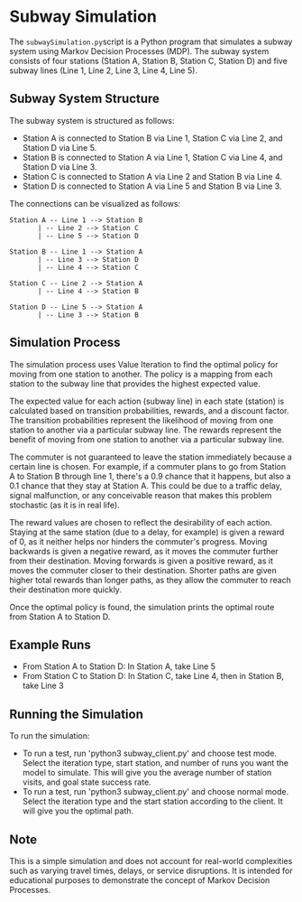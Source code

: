 # Subway Simulation

The `subwaySimulation.py`script is a Python program that simulates a subway system using Markov Decision Processes (MDP). The subway system consists of four stations (Station A, Station B, Station C, Station D) and five subway lines (Line 1, Line 2, Line 3, Line 4, Line 5).

## Subway System Structure

The subway system is structured as follows:

- Station A is connected to Station B via Line 1, Station C via Line 2, and Station D via Line 5.
- Station B is connected to Station A via Line 1, Station C via Line 4, and Station D via Line 3.
- Station C is connected to Station A via Line 2 and Station B via Line 4.
- Station D is connected to Station A via Line 5 and Station B via Line 3.


The connections can be visualized as follows:

```
Station A -- Line 1 --> Station B
       | -- Line 2 --> Station C
       | -- Line 5 --> Station D
       
Station B -- Line 1 --> Station A
       | -- Line 3 --> Station D
       | -- Line 4 --> Station C
       
Station C -- Line 2 --> Station A
       | -- Line 4 --> Station B

Station D -- Line 5 --> Station A
       | -- Line 3 --> Station B
```

## Simulation Process

The simulation process uses Value Iteration to find the optimal policy for moving from one station to another. The policy is a mapping from each station to the subway line that provides the highest expected value.

The expected value for each action (subway line) in each state (station) is calculated based on transition probabilities, rewards, and a discount factor. The transition probabilities represent the likelihood of moving from one station to another via a particular subway line. The rewards represent the benefit of moving from one station to another via a particular subway line.

The commuter is not guaranteed to leave the station immediately because a certain line is chosen. For example, if a commuter plans to go from Station A to Station B through line 1, there's a 0.9 chance that it happens, but also a 0.1 chance that they stay at Station A. This could be due to a traffic delay, signal malfunction, or any conceivable reason that makes this problem stochastic (as it is in real life).

The reward values are chosen to reflect the desirability of each action. Staying at the same station (due to a delay, for example) is given a reward of 0, as it neither helps nor hinders the commuter's progress. Moving backwards is given a negative reward, as it moves the commuter further from their destination. Moving forwards is given a positive reward, as it moves the commuter closer to their destination. Shorter paths are given higher total rewards than longer paths, as they allow the commuter to reach their destination more quickly.

Once the optimal policy is found, the simulation prints the optimal route from Station A to Station D.

## Example Runs

- From Station A to Station D: In Station A, take Line 5
- From Station C to Station D: In Station C, take Line 4, then in Station B, take Line 3

## Running the Simulation

To run the simulation:
- To run a test, run 'python3 subway_client.py' and choose test mode. Select the iteration type, start station, and number of runs you want the model to simulate. This will give you the average number of station visits, and goal state success rate.
- To run a test, run 'python3 subway_client.py' and choose normal mode. Select the iteration type and the start station according to the client. It will give you the optimal path.
## Note

This is a simple simulation and does not account for real-world complexities such as varying travel times, delays, or service disruptions. It is intended for educational purposes to demonstrate the concept of Markov Decision Processes.
